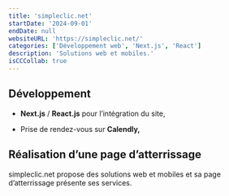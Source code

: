 ```yaml
---
title: 'simpleclic.net'
startDate: '2024-09-01'
endDate: null
websiteURL: 'https://simpleclic.net/'
categories: ['Développement web', 'Next.js', 'React']
description: 'Solutions web et mobiles.'
isCCCollab: true
---
```


## Développement

-   **Next.js**&nbsp;/&nbsp;**React.js** pour l’intégration du site,

-   Prise de rendez-vous sur **Calendly,**

## Réalisation d’une page d’atterrissage

simpleclic.net propose des solutions web et mobiles et sa page d’atterrissage présente ses services.

